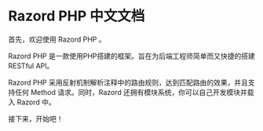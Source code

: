 # Razord PHP 中文文档

首先，欢迎使用 Razord PHP 。

Razord PHP 是一款使用PHP搭建的框架。旨在为后端工程师简单而又快捷的搭建 RESTful API。

Razord PHP 采用反射机制解析注释中的路由规则，达到匹配路由的效果，并且支持任何 Method 请求。同时，Razord 还拥有模块系统，你可以自己开发模块并载入 Razord 中。

接下来，开始吧！